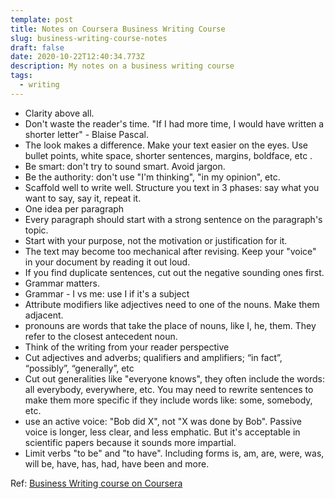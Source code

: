 ```yaml
---
template: post
title: Notes on Coursera Business Writing Course
slug: business-writing-course-notes
draft: false
date: 2020-10-22T12:40:34.773Z
description: My notes on a business writing course
tags:
  - writing
---
```


- Clarity above all.
- Don't waste the reader's time. "If I had more time, I would have written a shorter letter" - Blaise Pascal.
- The look makes a difference. Make your text easier on the eyes. Use bullet points, white space, shorter sentences, margins, boldface, etc .
- Be smart: don't try to sound smart. Avoid jargon.
- Be the authority: don't use "I'm thinking", "in my opinion", etc.
- Scaffold well to write well. Structure you text in 3 phases: say what you want to say, say it, repeat it.
- One idea per paragraph
- Every paragraph should start with a strong sentence on the paragraph's topic.
- Start with your purpose, not the motivation or justification for it.
- The text may become too mechanical after revising. Keep your "voice" in your document by reading it out loud.
- If you find duplicate sentences, cut out the negative sounding ones first.
- Grammar matters.
- Grammar - I vs me: use I if it's a subject
- Attribute modifiers like adjectives need to one of the nouns. Make them adjacent.
- pronouns are words that take the place of nouns, like I, he, them. They refer to the closest antecedent noun.
- Think of the writing from your reader perspective
- Cut adjectives and adverbs; qualifiers and amplifiers; “in fact”, “possibly”, “generally”, etc
- Cut out generalities like "everyone knows", they often include the words: all everybody, everywhere, etc. You may need to rewrite sentences to make them more specific if they include words like: some, somebody, etc.
- use an active voice: "Bob did X", not "X was done by Bob". Passive voice is longer, less clear, and less emphatic. But it's acceptable in scientific papers because it sounds more impartial.
- Limit verbs "to be" and "to have". Including forms is, am, are, were, was, will be, have, has, had, have been and more.

Ref: [](https://www.coursera.org/learn/writing-for-business/)[Business Writing course on Coursera](https://www.coursera.org/learn/writing-for-business/)
